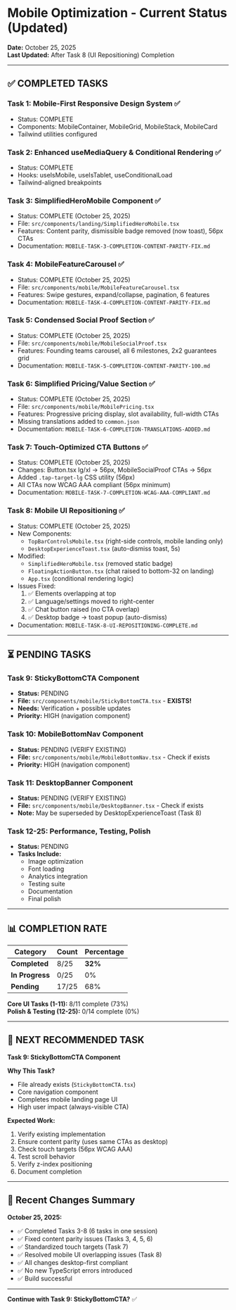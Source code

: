 # Mobile Optimization - Current Status (Updated)

**Date:** October 25, 2025  
**Last Updated:** After Task 8 (UI Repositioning) Completion

---

## ✅ **COMPLETED TASKS**

### Task 1: Mobile-First Responsive Design System ✅
- Status: COMPLETE
- Components: MobileContainer, MobileGrid, MobileStack, MobileCard
- Tailwind utilities configured

### Task 2: Enhanced useMediaQuery & Conditional Rendering ✅
- Status: COMPLETE
- Hooks: useIsMobile, useIsTablet, useConditionalLoad
- Tailwind-aligned breakpoints

### Task 3: SimplifiedHeroMobile Component ✅
- Status: COMPLETE (October 25, 2025)
- File: `src/components/landing/SimplifiedHeroMobile.tsx`
- Features: Content parity, dismissible badge removed (now toast), 56px CTAs
- Documentation: `MOBILE-TASK-3-COMPLETION-CONTENT-PARITY-FIX.md`

### Task 4: MobileFeatureCarousel ✅
- Status: COMPLETE (October 25, 2025)
- File: `src/components/mobile/MobileFeatureCarousel.tsx`
- Features: Swipe gestures, expand/collapse, pagination, 6 features
- Documentation: `MOBILE-TASK-4-COMPLETION-CONTENT-PARITY-FIX.md`

### Task 5: Condensed Social Proof Section ✅
- Status: COMPLETE (October 25, 2025)
- File: `src/components/mobile/MobileSocialProof.tsx`
- Features: Founding teams carousel, all 6 milestones, 2x2 guarantees grid
- Documentation: `MOBILE-TASK-5-COMPLETION-CONTENT-PARITY-100.md`

### Task 6: Simplified Pricing/Value Section ✅
- Status: COMPLETE (October 25, 2025)
- File: `src/components/mobile/MobilePricing.tsx`
- Features: Progressive pricing display, slot availability, full-width CTAs
- Missing translations added to `common.json`
- Documentation: `MOBILE-TASK-6-COMPLETION-TRANSLATIONS-ADDED.md`

### Task 7: Touch-Optimized CTA Buttons ✅
- Status: COMPLETE (October 25, 2025)
- Changes: Button.tsx lg/xl → 56px, MobileSocialProof CTAs → 56px
- Added `.tap-target-lg` CSS utility (56px)
- All CTAs now WCAG AAA compliant (56px minimum)
- Documentation: `MOBILE-TASK-7-COMPLETION-WCAG-AAA-COMPLIANT.md`

### Task 8: Mobile UI Repositioning ✅
- Status: COMPLETE (October 25, 2025)
- New Components:
  - `TopBarControlsMobile.tsx` (right-side controls, mobile landing only)
  - `DesktopExperienceToast.tsx` (auto-dismiss toast, 5s)
- Modified:
  - `SimplifiedHeroMobile.tsx` (removed static badge)
  - `FloatingActionButton.tsx` (chat raised to bottom-32 on landing)
  - `App.tsx` (conditional rendering logic)
- Issues Fixed:
  1. ✅ Elements overlapping at top
  2. ✅ Language/settings moved to right-center
  3. ✅ Chat button raised (no CTA overlap)
  4. ✅ Desktop badge → toast popup (auto-dismiss)
- Documentation: `MOBILE-TASK-8-UI-REPOSITIONING-COMPLETE.md`

---

## ⏳ **PENDING TASKS**

### Task 9: StickyBottomCTA Component
- **Status:** PENDING
- **File:** `src/components/mobile/StickyBottomCTA.tsx` - **EXISTS!**
- **Needs:** Verification + possible updates
- **Priority:** HIGH (navigation component)

### Task 10: MobileBottomNav Component
- **Status:** PENDING (VERIFY EXISTING)
- **File:** `src/components/mobile/MobileBottomNav.tsx` - Check if exists
- **Priority:** HIGH (navigation component)

### Task 11: DesktopBanner Component
- **Status:** PENDING (VERIFY EXISTING)
- **File:** `src/components/mobile/DesktopBanner.tsx` - Check if exists
- **Note:** May be superseded by DesktopExperienceToast (Task 8)

### Task 12-25: Performance, Testing, Polish
- **Status:** PENDING
- **Tasks Include:**
  - Image optimization
  - Font loading
  - Analytics integration
  - Testing suite
  - Documentation
  - Final polish

---

## 📊 **COMPLETION RATE**

| Category | Count | Percentage |
|---|---|---|
| **Completed** | 8/25 | **32%** |
| **In Progress** | 0/25 | 0% |
| **Pending** | 17/25 | 68% |

**Core UI Tasks (1-11):** 8/11 complete (73%)  
**Polish & Testing (12-25):** 0/14 complete (0%)

---

## 🎯 **NEXT RECOMMENDED TASK**

**Task 9: StickyBottomCTA Component**

**Why This Task?**
- File already exists (`StickyBottomCTA.tsx`)
- Core navigation component
- Completes mobile landing page UI
- High user impact (always-visible CTA)

**Expected Work:**
1. Verify existing implementation
2. Ensure content parity (uses same CTAs as desktop)
3. Check touch targets (56px WCAG AAA)
4. Test scroll behavior
5. Verify z-index positioning
6. Document completion

---

## 🔄 **Recent Changes Summary**

**October 25, 2025:**
- ✅ Completed Tasks 3-8 (6 tasks in one session)
- ✅ Fixed content parity issues (Tasks 3, 4, 5, 6)
- ✅ Standardized touch targets (Task 7)
- ✅ Resolved mobile UI overlapping issues (Task 8)
- ✅ All changes desktop-first compliant
- ✅ No new TypeScript errors introduced
- ✅ Build successful

---

**Continue with Task 9: StickyBottomCTA?** ✅

